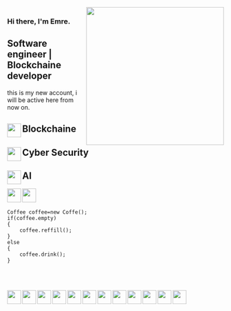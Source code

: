 

<img src="https://media.giphy.com/media/xTiTnx37nc3vjsdeLK/giphy.gif"  align="right" widht="300" height="320">



### Hi there, I'm Emre.
## Software engineer | Blockchaine developer    
 this is my new account, i will be active here from now on.
 ##  <img src="https://media.giphy.com/media/doXBzUFJRxpaUbuaqz/giphy.gif" align="left" widht="32" height="32">   Blockchaine


 ##  <img src="https://media.giphy.com/media/l0IyeheChYxx2byDu/giphy.gif" align="left" widht="32" height="32">       Cyber Security
 ##  <img src="https://media.giphy.com/media/j6MwR2b2DEQz2TS5bV/giphy.gif" align="left" widht="32" height="32">      AI


[<img height="32" width="32" src="https://unpkg.com/simple-icons@v7/icons/linkedin.svg"  align="left"/> ](https://www.linkedin.com/in/emre-taş/)
 
 
[<img height="32" width="32" src="https://unpkg.com/simple-icons@v7/icons/instagram.svg"  align="left"/> ](https://www.instagram.com/emre_tas_770/)
<br></br>

    Coffee coffee=new Coffe();
    if(coffee.empty)
    {
        coffee.reffill();
    }
    else
    {
        coffee.drink();
    }
 


<br></br>




 <img src="https://upload.wikimedia.org/wikipedia/commons/4/4f/Csharp_Logo.png" align="left" widht="32" height="32">
 <img src="https://upload.wikimedia.org/wikipedia/commons/c/c3/Python-logo-notext.svg" align="left" widht="32" height="32">
 <img src="https://upload.wikimedia.org/wikipedia/commons/7/7e/Dart-logo.png" align="left" widht="32" height="32">
 <img src="https://upload.wikimedia.org/wikipedia/tr/2/2e/Java_Logo.svg" align="left" widht="32" height="32">
 <img src="https://upload.wikimedia.org/wikipedia/commons/1/1c/Haskell-Logo.svg" align="left" widht="32" height="32">
 <img src="https://upload.wikimedia.org/wikipedia/commons/9/98/Solidity_logo.svg" align="left" widht="32" height="32">
 <img src="https://upload.wikimedia.org/wikipedia/commons/1/18/ISO_C%2B%2B_Logo.svg" align="left" widht="32" height="32">

 
  <img src="https://upload.wikimedia.org/wikipedia/commons/9/99/Unofficial_JavaScript_logo_2.svg" align="left" widht="32" height="32">
  <img src="https://upload.wikimedia.org/wikipedia/commons/0/00/HTML5_logo_black.svg" align="left" widht="32" height="32">
  <img src="https://upload.wikimedia.org/wikipedia/commons/d/d5/CSS3_logo_and_wordmark.svg" align="left" widht="32" height="32">

 <img src="https://upload.wikimedia.org/wikipedia/commons/8/87/Sql_data_base_with_logo.png" align="left" widht="32" height="32">
  <img src="https://upload.wikimedia.org/wikipedia/commons/4/44/Google-flutter-logo.svg" align="left" widht="32" height="32">


   









